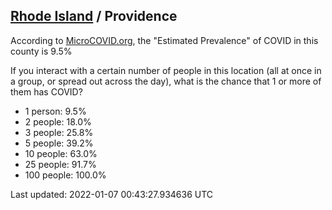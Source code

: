 
## [Rhode Island](/united-states/rhode-island) / Providence

According to [MicroCOVID.org](http://microcovid.org),
the "Estimated Prevalence" of COVID in this county is 9.5%

If you interact with a certain number of people in this location
(all at once in a group, or spread out across the day), what is the chance that
1 or more of them has COVID?

- 1 person: 9.5%
- 2 people: 18.0%
- 3 people: 25.8%
- 5 people: 39.2%
- 10 people: 63.0%
- 25 people: 91.7%
- 100 people: 100.0%

Last updated: 2022-01-07 00:43:27.934636 UTC
